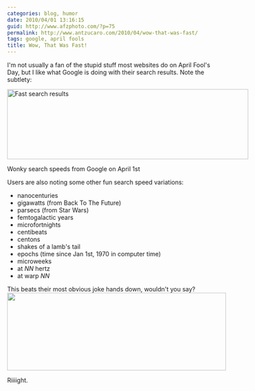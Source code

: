 ```yaml
---
categories: blog, humor
date: 2010/04/01 13:16:15
guid: http://www.afzphoto.com/?p=75
permalink: http://www.antzucaro.com/2010/04/wow-that-was-fast/
tags: google, april fools
title: Wow, That Was Fast!
---
```

I'm not usually a fan of the stupid stuff most websites do on April Fool's Day, but I like what Google is doing with their search results. Note the subtlety:

<div class="wp-caption aligncenter" style="width: 561px"><a href="http://media.antzucaro.com/uploads/2010/04/google_subtle_fun.jpg"><img class="size-full wp-image-77 " title="google_subtle_fun" src="http://media.antzucaro.com/uploads/2010/04/google_subtle_fun.jpg" alt="Fast search results" width="561" height="163" /></a><p class="wp-caption-text">Wonky search speeds from Google on April 1st</p></div>

Users are also noting some other fun search speed variations:
<ul>
	<li>nanocenturies</li>
	<li>gigawatts (from Back To The Future)</li>
	<li>parsecs (from Star Wars)</li>
	<li>femtogalactic years</li>
	<li>microfortnights</li>
	<li>centibeats</li>
	<li>centons</li>
	<li>shakes of a lamb's tail</li>
	<li>epochs (time since Jan 1st, 1970 in computer time)</li>
	<li>microweeks</li>
	<li>at <em>NN </em>hertz</li>
	<li>at warp <em>NN</em></li>
</ul>
This beats their most obvious joke hands down, wouldn't you say?

<div class="wp-caption aligncenter" style="width: 509px"><a href="http://media.antzucaro.com/uploads/2010/04/google_topeka.jpg"><img class="size-full wp-image-76 " title="google_topeka" src="http://media.antzucaro.com/uploads/2010/04/google_topeka.jpg" alt="" width="509" height="181" /></a><p class="wp-caption-text">Riiiight.</p></div>